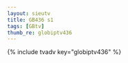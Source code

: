 ```yaml
--- 
layout: sieutv
title: GB436 s1
tags: [GBtv]
thumb_re: globiptv436
---
```

{% include tvadv key="globiptv436" %} 
